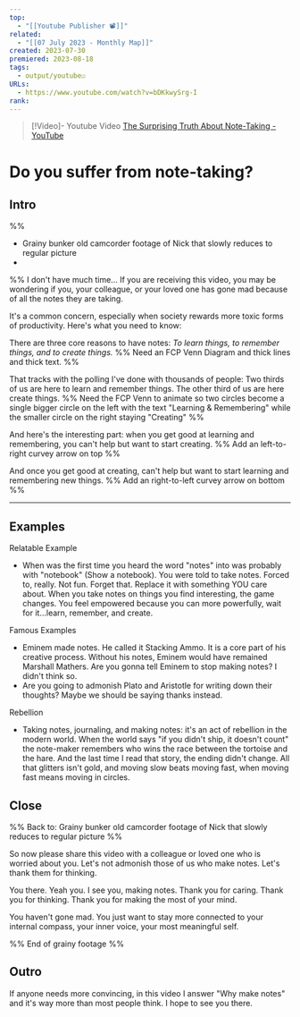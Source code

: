 ```yaml
---
top:
  - "[[Youtube Publisher 📽]]"
related:
  - "[[07 July 2023 - Monthly Map]]"
created: 2023-07-30
premiered: 2023-08-18
tags:
  - output/youtube☑️
URLs:
  - https://www.youtube.com/watch?v=bDKkwySrg-I
rank:
---
```


> [!Video]- Youtube Video
> [The Surprising Truth About Note-Taking - YouTube](https://www.youtube.com/watch?v=bDKkwySrg-I)

# Do you suffer from note-taking?

## Intro
%% 
- Grainy bunker old camcorder footage of Nick that slowly reduces to regular picture 
- 
%%
I don't have much time...
If you are receiving this video, you may be wondering if you, your colleague, or your loved one has gone mad because of all the notes they are taking.

It's a common concern, especially when society rewards more toxic forms of productivity. Here's what you need to know:

There are three core reasons to have notes: *To learn things, to remember things, and to create things.* %% Need an FCP Venn Diagram and thick lines and thick text. %%

That tracks with the polling I've done with thousands of people: Two thirds of us are here to learn and remember things. The other third of us are here create things. %% Need the FCP Venn to animate so two circles become a single bigger circle on the left with the text "Learning & Remembering" while the smaller circle on the right staying "Creating" %%

And here's the interesting part: when you get good at learning and remembering, you can't help but want to start creating. %% Add an left-to-right curvey arrow on top %%

And once you get good at creating, can't help but want to start learning and remembering new things. %% Add an right-to-left curvey arrow on bottom %%

---

## Examples
Relatable Example

- When was the first time you heard the word "notes" into was probably with "notebook" (Show a notebook). You were told to take notes. Forced to, really. Not fun. Forget that. Replace it with something YOU care about. When you take notes on things you find interesting, the game changes. You feel empowered because you can more powerfully, wait for it...learn, remember, and create.

Famous Examples

- Eminem made notes. He called it Stacking Ammo. It is a core part of his creative process. Without his notes, Eminem would have remained Marshall Mathers. Are you gonna tell Eminem to stop making notes? I didn't think so.
- Are you going to admonish Plato and Aristotle for writing down their thoughts? Maybe we should be saying thanks instead.

Rebellion

- Taking notes, journaling, and making notes: it's an act of rebellion in the modern world. When the world says "if you didn't ship, it doesn't count" the note-maker remembers who wins the race between the tortoise and the hare. And the last time I read that story, the ending didn't change. All that glitters isn't gold, and moving slow beats moving fast, when moving fast means moving in circles. 

## Close
%% 
Back to: Grainy bunker old camcorder footage of Nick that slowly reduces to regular picture 
%%

So now please share this video with a colleague or loved one who is worried about you. Let's not admonish those of us who make notes. Let's thank them for thinking.

You there. Yeah you. I see you, making notes. Thank you for caring. Thank you for thinking. Thank you for making the most of your mind.

You haven't gone mad. You just want to stay more connected to your internal compass, your inner voice, your most meaningful self. 

%% 
End of grainy footage
%%
## Outro
If anyone needs more convincing, in this video I answer "Why make notes" and it's way more than most people think. I hope to see you there.